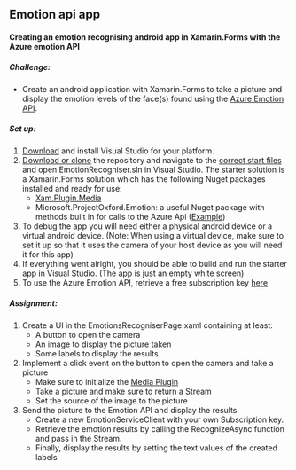 ## Emotion api app
#### Creating an emotion recognising android app in Xamarin.Forms with the Azure emotion API

##### Challenge:
* Create an android application with Xamarin.Forms to take a picture and display the emotion levels of the face(s) found using the [Azure Emotion API](https://azure.microsoft.com/nl-nl/services/cognitive-services/emotion/).

##### Set up:
1. [Download](https://www.visualstudio.com/downloads/) and install Visual Studio for your platform.
2. [Download or clone](https://github.com/Xablu/techdays-hackathon) the repository and navigate to the [correct start files](https://github.com/Xablu/techdays-hackathon/tree/master/Emotion/Emotion.Xamarin/Start/EmotionsRecogniser) and open EmotionRecogniser.sln in Visual Studio. The starter solution is a Xamarin.Forms solution which has the following Nuget packages installed and ready for use:
    * [Xam.Plugin.Media](https://github.com/jamesmontemagno/MediaPlugin)
    * Microsoft.ProjectOxford.Emotion: a useful Nuget package with methods built in for calls to the Azure Api ([Example](https://github.com/xamarin/mini-hacks/blob/master/microsoft-cognitive-services/Android.md))
3. To debug the app you will need either a physical android device or a virtual android device. 
(Note: When using a virtual device, make sure to set it up so that it uses the camera of your host device as you will need it for this app)
4. If everything went alright, you should be able to build and run the starter app in Visual Studio. (The app is just an empty white screen)
5. To use the Azure Emotion API, retrieve a free subscription key [here](https://azure.microsoft.com/en-us/try/cognitive-services/)

##### Assignment:
1. Create a UI in the EmotionsRecogniserPage.xaml containing at least:
    *  A button to open the camera
    *  An image to display the picture taken
    *  Some labels to display the results
2. Implement a click event on the button to open the camera and take a picture
    * Make sure to initialize the [Media Plugin](https://github.com/jamesmontemagno/MediaPlugin)
    * Take a picture and make sure to return a Stream
    * Set the source of the image to the picture
3. Send the picture to the Emotion API and display the results
    * Create a new EmotionServiceClient with your own Subscription key.
    * Retrieve the emotion results by calling the RecognizeAsync function and pass in the Stream.
    * Finally, display the results by setting the text values of the created labels


